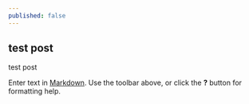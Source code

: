 ```yaml
---
published: false
---
```


## test post

test post

Enter text in [Markdown](http://daringfireball.net/projects/markdown/). Use the toolbar above, or click the **?** button for formatting help.
